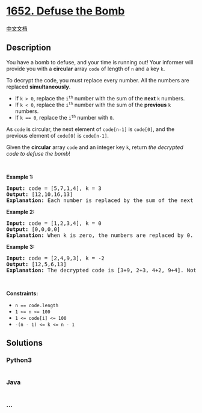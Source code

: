 # [1652. Defuse the Bomb](https://leetcode.com/problems/defuse-the-bomb)

[中文文档](/solution/1500-1599/1652.Defuse%20the%20Bomb/README.md)

## Description

<p>You have a bomb to defuse, and your time is running out! Your informer will provide you with a <strong>circular</strong> array <code>code</code>&nbsp;of length of <code>n</code>&nbsp;and a key <code>k</code>.</p>

<p>To decrypt the code, you must replace every number. All the numbers are replaced <strong>simultaneously</strong>.</p>

<ul>
	<li>If <code>k &gt; 0</code>, replace the <code>i<sup>th</sup></code> number with the sum of the <strong>next</strong> <code>k</code> numbers.</li>
	<li>If <code>k &lt; 0</code>, replace the <code>i<sup>th</sup></code> number with the sum of the <strong>previous</strong> <code>k</code> numbers.</li>
	<li>If <code>k == 0</code>, replace the <code>i<sup>th</sup></code> number with <code>0</code>.</li>
</ul>

<p>As <code>code</code> is circular, the next element of <code>code[n-1]</code> is <code>code[0]</code>, and the previous element of <code>code[0]</code> is <code>code[n-1]</code>.</p>

<p>Given the <strong>circular</strong> array <code>code</code> and an integer key <code>k</code>, return <em>the decrypted code to defuse the bomb</em>!</p>

<p>&nbsp;</p>
<p><strong>Example 1:</strong></p>

<pre>
<strong>Input:</strong> code = [5,7,1,4], k = 3
<strong>Output:</strong> [12,10,16,13]
<strong>Explanation:</strong> Each number is replaced by the sum of the next 3 numbers. The decrypted code is [7+1+4, 1+4+5, 4+5+7, 5+7+1]. Notice that the numbers wrap around.
</pre>

<p><strong>Example 2:</strong></p>

<pre>
<strong>Input:</strong> code = [1,2,3,4], k = 0
<strong>Output:</strong> [0,0,0,0]
<strong>Explanation:</strong> When k is zero, the numbers are replaced by 0. 
</pre>

<p><strong>Example 3:</strong></p>

<pre>
<strong>Input:</strong> code = [2,4,9,3], k = -2
<strong>Output:</strong> [12,5,6,13]
<strong>Explanation:</strong> The decrypted code is [3+9, 2+3, 4+2, 9+4]. Notice that the numbers wrap around again. If k is negative, the sum is of the <strong>previous</strong> numbers.
</pre>

<p>&nbsp;</p>
<p><strong>Constraints:</strong></p>

<ul>
	<li><code>n == code.length</code></li>
	<li><code>1 &lt;= n&nbsp;&lt;= 100</code></li>
	<li><code>1 &lt;= code[i] &lt;= 100</code></li>
	<li><code>-(n - 1) &lt;= k &lt;= n - 1</code></li>
</ul>

## Solutions

<!-- tabs:start -->

### **Python3**

```python

```

### **Java**

```java

```

### **...**

```

```

<!-- tabs:end -->
